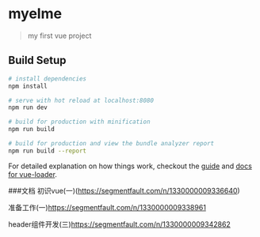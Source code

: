 # myelme

> my first vue project

## Build Setup

``` bash
# install dependencies
npm install

# serve with hot reload at localhost:8080
npm run dev

# build for production with minification
npm run build

# build for production and view the bundle analyzer report
npm run build --report
```

For detailed explanation on how things work, checkout the [guide](http://vuejs-templates.github.io/webpack/) and [docs for vue-loader](http://vuejs.github.io/vue-loader).

###文档
初识vue(一)(https://segmentfault.com/n/1330000009336640)　

准备工作(一)https://segmentfault.com/n/1330000009338961

header组件开发(三)https://segmentfault.com/n/1330000009342862
